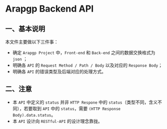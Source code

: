 # Arapgp Backend API

## 一、基本说明

本文件主要做以下三件事：

* 确定 `Arapgp Project` 中，`Front-end` 和 `Back-end` 之间的数据交换格式为 `json` ；
* 明确各 `API` 的 `Request Method / Path / Body` 以及对应的 `Response Body`；
* 明确各 `API` 的错误类型及后端对应的处理方式。

## 二、注意

* 本 `API` 中定义的 `status` 并非 `HTTP Respone` 中的 `status`（类型不同，含义不同），若要取到 `API` 中的 `status`，需要 `(HTTP Response Body).data.status`。
* 本 `API` 设计向 `RESTful-API` 的设计理念靠拢。
